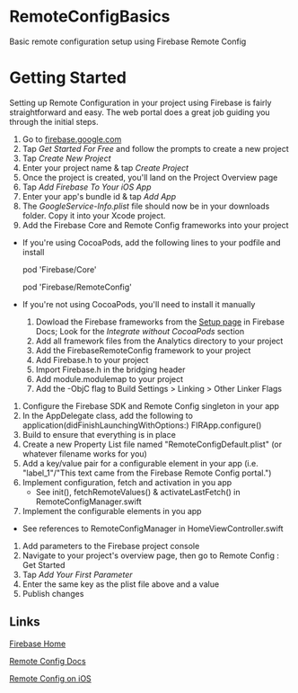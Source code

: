 # RemoteConfigBasics
Basic remote configuration setup using Firebase Remote Config

# Getting Started
Setting up Remote Configuration in your project using Firebase is fairly straightforward and easy. The web portal does a great job guiding you through the initial steps.

1. Go to [firebase.google.com](https://firebase.google.com)
1. Tap _Get Started For Free_ and follow the prompts to create a new project
  1. Tap _Create New Project_
  1. Enter your project name & tap _Create Project_
1. Once the project is created, you'll land on the Project Overview page
  1. Tap _Add Firebase To Your iOS App_
  1. Enter your app's bundle id & tap _Add App_
  1. The _GoogleService-Info.plist_ file should now be in your downloads folder. Copy it into your Xcode project.
1. Add the Firebase Core and Remote Config frameworks into your project
  - If you're using CocoaPods, add the following lines to your podfile and install
  
    pod 'Firebase/Core'
  
    pod 'Firebase/RemoteConfig'
  - If you're not using CocoaPods, you'll need to install it manually
    1. Dowload the Firebase frameworks from the [Setup page](https://firebase.google.com/docs/ios/setup) in Firebase Docs; Look for the _Integrate without CocoaPods_ section
    1. Add all framework files from the Analytics directory to your project
    1. Add the FirebaseRemoteConfig framework to your project
    1. Add Firebase.h to your project
    1. Import Firebase.h in the bridging header
    1. Add module.modulemap to your project
    1. Add the -ObjC flag to Build Settings > Linking > Other Linker Flags
1. Configure the Firebase SDK and Remote Config singleton in your app
  1. In the AppDelegate class, add the following to application(didFinishLaunchingWithOptions:)
     FIRApp.configure()
  1. Build to ensure that everything is in place
  1. Create a new Property List file named "RemoteConfigDefault.plist" (or whatever filename works for you)
  1. Add a key/value pair for a configurable element in your app (i.e. "label_1"/"This text came from the Firebase Remote Config portal.")
  1. Implement configuration, fetch and activation in you app
     - See init(), fetchRemoteValues() & activateLastFetch() in RemoteConfigManager.swift
1. Implement the configurable elements in you app
  - See references to RemoteConfigManager in HomeViewController.swift
1. Add parameters to the Firebase project console
  1. Navigate to your project's overview page, then go to Remote Config : Get Started
  1. Tap _Add Your First Parameter_
  1. Enter the same key as the plist file above and a value
  1. Publish changes

## Links
[Firebase Home](https://firebase.google.com)

[Remote Config Docs](https://firebase.google.com/docs/remote-config/)

[Remote Config on iOS](https://firebase.google.com/docs/remote-config/use-config-ios)
